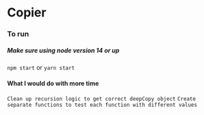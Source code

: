 # Copier
### To run
##### Make sure using node version 14 or up

```npm start``` or ```yarn start```

#### What I would do with more time
```Clean up recursion logic to get correct deepCopy object```
```Create separate functions to test each function with different values```

